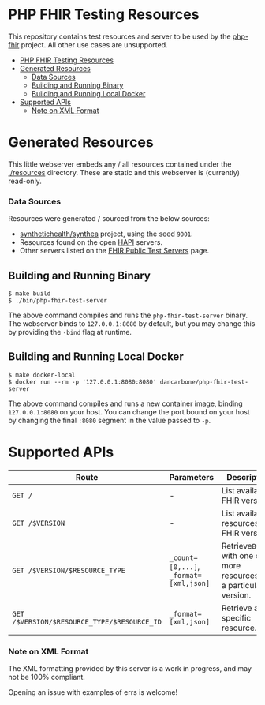 # PHP FHIR Testing Resources

This repository contains test resources and server to be used by the [php-fhir](https://github.com/dcarbone/php-fhir)
project. All other use cases are unsupported.

<!-- TOC -->
* [PHP FHIR Testing Resources](#php-fhir-testing-resources)
* [Generated Resources](#generated-resources)
    * [Data Sources](#data-sources)
  * [Building and Running Binary](#building-and-running-binary)
  * [Building and Running Local Docker](#building-and-running-local-docker)
* [Supported APIs](#supported-apis)
    * [Note on XML Format](#note-on-xml-format)
<!-- TOC -->

# Generated Resources

This little webserver embeds any / all resources contained under the [./resources](./resources) directory. These are
static and this webserver is (currently) read-only.

### Data Sources

Resources were generated / sourced from the below sources:

* [synthetichealth/synthea](https://github.com/synthetichealth/synthea) project, using the seed `9001`.
* Resources found on the open [HAPI](https://hapifhir.io/) servers.
* Other servers listed on the [FHIR Public Test Servers](https://confluence.hl7.org/display/FHIR/Public+Test+Servers) page. 

## Building and Running Binary

```shell
$ make build
$ ./bin/php-fhir-test-server
```

The above command compiles and runs the `php-fhir-test-server` binary. The webserver binds to `127.0.0.1:8080` by
default, but you may change this by providing the `-bind` flag at runtime.

## Building and Running Local Docker

```shell
$ make docker-local
$ docker run --rm -p '127.0.0.1:8080:8080' dancarbone/php-fhir-test-server
```

The above command compiles and runs a new container image, binding `127.0.0.1:8080` on your host.  You can change
the port bound on your host by changing the final `:8080` segment in the value passed to `-p`.

# Supported APIs

| Route                                       | Parameters                             | Description                                                           |
|---------------------------------------------|----------------------------------------|-----------------------------------------------------------------------|
| `GET /`                                     | -                                      | List available FHIR versions.                                         |
| `GET /$VERSION`                             | -                                      | List available resources for FHIR version.                            |
| `GET /$VERSION/$RESOURCE_TYPE`              | `_count=[0,...]`, `_format=[xml,json]` | Retrieve`Bundle` with one or more resources for a particular version. |
| `GET /$VERSION/$RESOURCE_TYPE/$RESOURCE_ID` | `_format=[xml,json]`                   | Retrieve a specific resource.                                         |

### Note on XML Format

The XML formatting provided by this server is a work in progress, and may not be 100% compliant.

Opening an issue with examples of errs is welcome!


